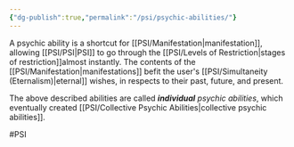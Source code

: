 ```yaml
---
{"dg-publish":true,"permalink":"/psi/psychic-abilities/"}
---
```


A psychic ability is a shortcut for [[PSI/Manifestation\|manifestation]], allowing [[PSI/PSI\|PSI]] to go through the [[PSI/Levels of Restriction\|stages of restriction]]almost instantly. The contents of the [[PSI/Manifestation\|manifestations]] befit the user's [[PSI/Simultaneity (Eternalism)\|eternal]] wishes, in respects to their past, future, and present. 

The above described abilities are called ***individual** psychic abilities*, which eventually created [[PSI/Collective Psychic Abilities\|collective psychic abilities]]. 

#PSI 